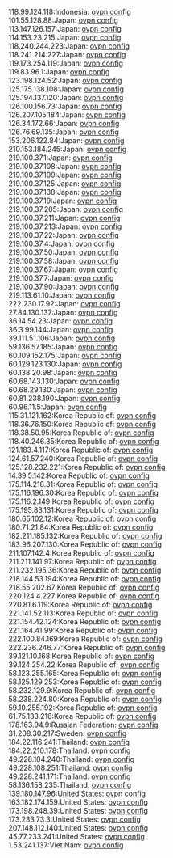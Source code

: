118.99.124.118:Indonesia: [ovpn config](vpn/118_99_124_118.ovpn)  
101.55.128.88:Japan: [ovpn config](vpn/101_55_128_88.ovpn)  
113.147.126.157:Japan: [ovpn config](vpn/113_147_126_157.ovpn)  
114.153.23.215:Japan: [ovpn config](vpn/114_153_23_215.ovpn)  
118.240.244.223:Japan: [ovpn config](vpn/118_240_244_223.ovpn)  
118.241.214.227:Japan: [ovpn config](vpn/118_241_214_227.ovpn)  
119.173.254.119:Japan: [ovpn config](vpn/119_173_254_119.ovpn)  
119.83.96.1:Japan: [ovpn config](vpn/119_83_96_1.ovpn)  
123.198.124.52:Japan: [ovpn config](vpn/123_198_124_52.ovpn)  
125.175.138.108:Japan: [ovpn config](vpn/125_175_138_108.ovpn)  
125.194.137.120:Japan: [ovpn config](vpn/125_194_137_120.ovpn)  
126.100.156.73:Japan: [ovpn config](vpn/126_100_156_73.ovpn)  
126.207.105.184:Japan: [ovpn config](vpn/126_207_105_184.ovpn)  
126.34.172.66:Japan: [ovpn config](vpn/126_34_172_66.ovpn)  
126.76.69.135:Japan: [ovpn config](vpn/126_76_69_135.ovpn)  
153.206.122.84:Japan: [ovpn config](vpn/153_206_122_84.ovpn)  
210.153.184.245:Japan: [ovpn config](vpn/210_153_184_245.ovpn)  
219.100.37.1:Japan: [ovpn config](vpn/219_100_37_1.ovpn)  
219.100.37.108:Japan: [ovpn config](vpn/219_100_37_108.ovpn)  
219.100.37.109:Japan: [ovpn config](vpn/219_100_37_109.ovpn)  
219.100.37.125:Japan: [ovpn config](vpn/219_100_37_125.ovpn)  
219.100.37.138:Japan: [ovpn config](vpn/219_100_37_138.ovpn)  
219.100.37.19:Japan: [ovpn config](vpn/219_100_37_19.ovpn)  
219.100.37.205:Japan: [ovpn config](vpn/219_100_37_205.ovpn)  
219.100.37.211:Japan: [ovpn config](vpn/219_100_37_211.ovpn)  
219.100.37.213:Japan: [ovpn config](vpn/219_100_37_213.ovpn)  
219.100.37.22:Japan: [ovpn config](vpn/219_100_37_22.ovpn)  
219.100.37.4:Japan: [ovpn config](vpn/219_100_37_4.ovpn)  
219.100.37.50:Japan: [ovpn config](vpn/219_100_37_50.ovpn)  
219.100.37.58:Japan: [ovpn config](vpn/219_100_37_58.ovpn)  
219.100.37.67:Japan: [ovpn config](vpn/219_100_37_67.ovpn)  
219.100.37.7:Japan: [ovpn config](vpn/219_100_37_7.ovpn)  
219.100.37.90:Japan: [ovpn config](vpn/219_100_37_90.ovpn)  
219.113.61.10:Japan: [ovpn config](vpn/219_113_61_10.ovpn)  
222.230.17.92:Japan: [ovpn config](vpn/222_230_17_92.ovpn)  
27.84.130.137:Japan: [ovpn config](vpn/27_84_130_137.ovpn)  
36.14.54.23:Japan: [ovpn config](vpn/36_14_54_23.ovpn)  
36.3.99.144:Japan: [ovpn config](vpn/36_3_99_144.ovpn)  
39.111.51.106:Japan: [ovpn config](vpn/39_111_51_106.ovpn)  
59.136.57.185:Japan: [ovpn config](vpn/59_136_57_185.ovpn)  
60.109.152.175:Japan: [ovpn config](vpn/60_109_152_175.ovpn)  
60.129.123.130:Japan: [ovpn config](vpn/60_129_123_130.ovpn)  
60.138.20.98:Japan: [ovpn config](vpn/60_138_20_98.ovpn)  
60.68.143.130:Japan: [ovpn config](vpn/60_68_143_130.ovpn)  
60.68.29.130:Japan: [ovpn config](vpn/60_68_29_130.ovpn)  
60.81.238.190:Japan: [ovpn config](vpn/60_81_238_190.ovpn)  
60.96.11.5:Japan: [ovpn config](vpn/60_96_11_5.ovpn)  
115.31.121.162:Korea Republic of: [ovpn config](vpn/115_31_121_162.ovpn)  
118.36.76.150:Korea Republic of: [ovpn config](vpn/118_36_76_150.ovpn)  
118.38.50.95:Korea Republic of: [ovpn config](vpn/118_38_50_95.ovpn)  
118.40.246.35:Korea Republic of: [ovpn config](vpn/118_40_246_35.ovpn)  
121.183.4.117:Korea Republic of: [ovpn config](vpn/121_183_4_117.ovpn)  
124.61.57.240:Korea Republic of: [ovpn config](vpn/124_61_57_240.ovpn)  
125.128.232.221:Korea Republic of: [ovpn config](vpn/125_128_232_221.ovpn)  
14.39.5.142:Korea Republic of: [ovpn config](vpn/14_39_5_142.ovpn)  
175.114.218.31:Korea Republic of: [ovpn config](vpn/175_114_218_31.ovpn)  
175.116.196.30:Korea Republic of: [ovpn config](vpn/175_116_196_30.ovpn)  
175.116.2.149:Korea Republic of: [ovpn config](vpn/175_116_2_149.ovpn)  
175.195.83.131:Korea Republic of: [ovpn config](vpn/175_195_83_131.ovpn)  
180.65.102.12:Korea Republic of: [ovpn config](vpn/180_65_102_12.ovpn)  
180.71.21.84:Korea Republic of: [ovpn config](vpn/180_71_21_84.ovpn)  
182.211.185.132:Korea Republic of: [ovpn config](vpn/182_211_185_132.ovpn)  
183.96.207.130:Korea Republic of: [ovpn config](vpn/183_96_207_130.ovpn)  
211.107.142.4:Korea Republic of: [ovpn config](vpn/211_107_142_4.ovpn)  
211.211.141.97:Korea Republic of: [ovpn config](vpn/211_211_141_97.ovpn)  
211.232.195.36:Korea Republic of: [ovpn config](vpn/211_232_195_36.ovpn)  
218.144.53.194:Korea Republic of: [ovpn config](vpn/218_144_53_194.ovpn)  
218.55.202.67:Korea Republic of: [ovpn config](vpn/218_55_202_67.ovpn)  
220.124.4.227:Korea Republic of: [ovpn config](vpn/220_124_4_227.ovpn)  
220.81.6.119:Korea Republic of: [ovpn config](vpn/220_81_6_119.ovpn)  
221.141.52.113:Korea Republic of: [ovpn config](vpn/221_141_52_113.ovpn)  
221.154.42.124:Korea Republic of: [ovpn config](vpn/221_154_42_124.ovpn)  
221.164.41.99:Korea Republic of: [ovpn config](vpn/221_164_41_99.ovpn)  
222.100.84.169:Korea Republic of: [ovpn config](vpn/222_100_84_169.ovpn)  
222.236.246.77:Korea Republic of: [ovpn config](vpn/222_236_246_77.ovpn)  
39.121.10.168:Korea Republic of: [ovpn config](vpn/39_121_10_168.ovpn)  
39.124.254.22:Korea Republic of: [ovpn config](vpn/39_124_254_22.ovpn)  
58.123.255.165:Korea Republic of: [ovpn config](vpn/58_123_255_165.ovpn)  
58.125.129.253:Korea Republic of: [ovpn config](vpn/58_125_129_253.ovpn)  
58.232.129.9:Korea Republic of: [ovpn config](vpn/58_232_129_9.ovpn)  
58.238.224.80:Korea Republic of: [ovpn config](vpn/58_238_224_80.ovpn)  
59.10.255.192:Korea Republic of: [ovpn config](vpn/59_10_255_192.ovpn)  
61.75.133.216:Korea Republic of: [ovpn config](vpn/61_75_133_216.ovpn)  
178.163.94.9:Russian Federation: [ovpn config](vpn/178_163_94_9.ovpn)  
31.208.30.217:Sweden: [ovpn config](vpn/31_208_30_217.ovpn)  
184.22.116.241:Thailand: [ovpn config](vpn/184_22_116_241.ovpn)  
184.22.210.178:Thailand: [ovpn config](vpn/184_22_210_178.ovpn)  
49.228.104.240:Thailand: [ovpn config](vpn/49_228_104_240.ovpn)  
49.228.108.251:Thailand: [ovpn config](vpn/49_228_108_251.ovpn)  
49.228.241.171:Thailand: [ovpn config](vpn/49_228_241_171.ovpn)  
58.136.158.235:Thailand: [ovpn config](vpn/58_136_158_235.ovpn)  
139.180.147.96:United States: [ovpn config](vpn/139_180_147_96.ovpn)  
163.182.174.159:United States: [ovpn config](vpn/163_182_174_159.ovpn)  
173.198.248.39:United States: [ovpn config](vpn/173_198_248_39.ovpn)  
173.233.73.3:United States: [ovpn config](vpn/173_233_73_3.ovpn)  
207.148.112.140:United States: [ovpn config](vpn/207_148_112_140.ovpn)  
45.77.233.241:United States: [ovpn config](vpn/45_77_233_241.ovpn)  
1.53.241.137:Viet Nam: [ovpn config](vpn/1_53_241_137.ovpn)  
